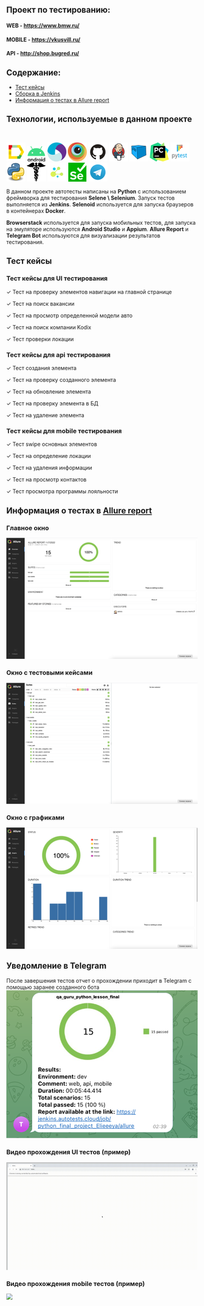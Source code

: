 ## Проект по тестированию: 

#### WEB - https://www.bmw.ru/
#### MOBILE - https://vkusvill.ru/
#### API - http://shop.bugred.ru/
  
  
## Содержание:

* [Тест кейсы]()
* [Сборка в Jenkins](https://jenkins.autotests.cloud/job/Elieeeya_qa_guru_final/)
* [Информация о тестах в Allure report]()



## Технологии, используемые в данном проекте

</br>
<p>
<img width="50px" title="Allure" src="resources/image/logo/Allure.svg">
<img width="50px" title="Appium" src="resources/image/logo/Android.svg">
<img width="50px" title="Appium" src="resources/image/logo/Appium.svg">
<img width="50px" title="Pytest" src="resources/image/logo/Browserstack.svg">
<img width="50px" title="Github" src="resources/image/logo/GitHub.svg">
<img width="50px" title="Jenkins" src="resources/image/logo/Jenkins.svg">
<img width="50px" title="Selenoid" src="resources/image/logo/Selenoid.svg">
<img width="50px" title="PyCharm" src="resources/image/logo/pycharm.png">
<img width="50px" title="Pytest" src="resources/image/logo/pytest.png">
<img width="50px" title="Python" src="resources/image/logo/python.png">
<img width="50px" title="Requests" src="resources/image/logo/requests.png">
<img width="50px" title="Selene" src="resources/image/logo/selene.png">
<img width="50px" title="Selenium" src="resources/image/logo/selenium.png">
<img width="50px" title="Telegram" src="resources/image/logo/Telegram.svg">
</p>


В данном проекте автотесты написаны на **Python** с использованием фреймворка для тестирования **Selene \ Selenium**. 
Запуск тестов выполняется из **Jenkins**. **Selenoid** используется для запуска браузеров в контейнерах **Docker**. 

**Browserstack** используется для запуска мобильных тестов, для запуска на эмуляторе используются **Android Studio** и **Appium**. 
**Allure Report** и **Telegram Bot** используются для визуализации результатов тестирования.


## Тест кейсы

### Тест кейсы для UI тестирования

✓ Тест на проверку элементов навигации на главной странице

✓ Тест на поиск вакансии

✓ Тест на просмотр определенной модели авто

✓ Тест на поиск компании Kodix

✓ Тест проверки локации


### Тест кейсы для api тестирования

✓ Тест создания элемента

✓ Тест на проверку созданного элемента

✓ Тест на обновление элемента

✓ Тест на проверку элемента в БД

✓ Тест на удаление элемента


### Тест кейсы для mobile тестирования

✓ Тест swipe основных элементов

✓ Тест на определение локации

✓ Тест на удаления информации

✓ Тест на просмотр контактов

✓ Тест просмотра программы лояльности




## Информация о тестах в [Allure report](https://jenkins.autotests.cloud/job/Elieeeya_qa_guru_final/allure/)

### Главное окно

![](resources/image/logo/Снимок%20экрана%202022-11-07%20в%2003.08.11.png)

### Окно с тестовыми кейсами

![](resources/image/logo/Снимок%20экрана%202022-11-07%20в%2003.11.12.png)

### Окно с графиками

![](resources/image/logo/Снимок%20экрана%202022-11-07%20в%2003.11.22.png)







## Уведомление в Telegram

После завершения тестов отчет о прохождении приходит в Telegram с помощью заранее созданного бота
![](resources/image/logo/Снимок%20экрана%202022-11-07%20в%2003.16.14.png)

### Видео прохождения UI тестов (пример)

![](resources/image/logo/07cd2e36d877f671728f30bf0bcf2a98.gif)

### Видео прохождения mobile тестов (пример)

![](resources/image/logo/video-e75d486ef3366f54d000daa012cf64329880041e.gif)
